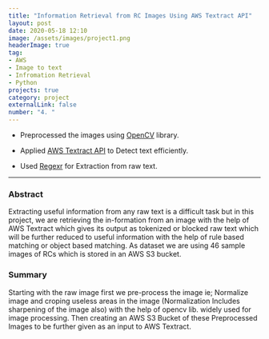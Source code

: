 ```yaml
---
title: "Information Retrieval from RC Images Using AWS Textract API"
layout: post
date: 2020-05-18 12:10
image: /assets/images/project1.png
headerImage: true
tag:
- AWS
- Image to text
- Infromation Retrieval
- Python
projects: true
category: project
externalLink: false
number: "4. "
---
```




- Preprocessed the images using [OpenCV](https://opencv-python-tutroals.readthedocs.io/en/latest/py_tutorials/py_imgproc/py_table_of_contents_imgproc/py_table_of_contents_imgproc.html) library.

- Applied [AWS Textract API](https://docs.aws.amazon.com/textract/latest/dg/what-is.html) to Detect text efficiently.

- Used [Regexr](https://regexr.com/) for Extraction from raw text.
<hr class="rounded">

<h3>Abstract</h3>
Extracting useful information from any raw text is a difficult task but in this project, we are retrieving the in-formation from an image with the help of AWS Textract which gives its output as tokenized or blocked raw text which will be further reduced to useful information with the help of rule based matching or object based matching. As dataset we are using 46 sample images of RCs which is stored in an AWS S3 bucket.

<h3>Summary</h3>

Starting with the raw image first we pre-process the image ie; Normalize image and croping useless areas in the image (Normalization Includes sharpening of the image also) with the help of opencv lib. widely used for image processing.
Then creating an AWS S3 Bucket of these Preprocessed Images to be further given as an input to AWS Textract.